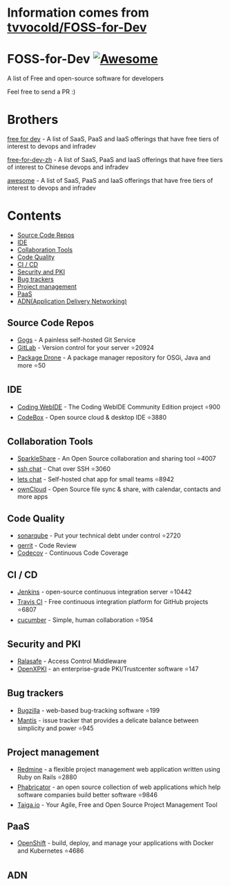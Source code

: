 # Information comes from [tvvocold/FOSS-for-Dev](https://github.com/tvvocold/FOSS-for-Dev)
# FOSS-for-Dev  [![Awesome](https://cdn.rawgit.com/sindresorhus/awesome/d7305f38d29fed78fa85652e3a63e154dd8e8829/media/badge.svg)](https://github.com/sindresorhus/awesome)
A list of Free and open-source software for developers

 
Feel free to send a PR :)
# Brothers
[free for dev](https://github.com/ripienaar/free-for-dev) - A list of SaaS, PaaS and IaaS offerings that have free tiers of interest to devops and infradev

[free-for-dev-zh](https://github.com/qinghuaiorg/free-for-dev-zh) - A list of SaaS, PaaS and IaaS offerings that have free tiers of interest to Chinese devops and infradev

[awesome](https://github.com/sindresorhus/awesome) - A list of SaaS, PaaS and IaaS offerings that have free tiers of interest to devops and infradev


# Contents
   * [Source Code Repos](#source-code-repos)
   * [IDE](#ide)
   * [Collaboration Tools](#collaboration-tools)
   * [Code Quality](#code-quality)
   * [CI / CD](#ci--cd)
   * [Security and PKI](#security-and-pki)
   * [Bug trackers](#bug-trackers)
   * [Project management](#project-management)
   * [PaaS](#paas)
   * [ADN(Application Delivery Networking)](#adn)


## Source Code Repos 

 * [Gogs](https://github.com/gogits/gogs)  - A painless self-hosted Git Service 
 * [GitLab](https://github.com/gitlabhq/gitlabhq) - Version control for your server :star:20924
 * [Package Drone](https://github.com/eclipse/packagedrone) - A package manager repository for OSGi, Java and more :star:50


## IDE 

 * [Coding WebIDE](https://github.com/Coding/WebIDE) - The Coding WebIDE Community Edition project :star:900
 * [CodeBox](https://github.com/CodeboxIDE/codebox) - Open source cloud & desktop IDE :star:3880


## Collaboration Tools

 * [SparkleShare](https://github.com/hbons/SparkleShare) - An Open Source collaboration and sharing tool :star:4007
 * [ssh chat](https://github.com/shazow/ssh-chat) - Chat over SSH  :star:3060
 * [lets chat](https://github.com/sdelements/lets-chat) - Self-hosted chat app for small teams :star:8942
 * [ownCloud](https://owncloud.org) - Open Source file sync & share, with calendar, contacts and more apps

## Code Quality

 * [sonarqube](https://github.com/SonarSource/sonarqube) - Put your technical debt under control :star:2720
 * [gerrit](https://gerrit.googlesource.com/) - Code Review
 * [Codecov](https://codecov.io/) - Continuous Code Coverage


## CI / CD

 * [Jenkins](https://github.com/jenkinsci/jenkins) - open-source continuous integration server :star:10442
 * [Travis CI](https://github.com/travis-ci/travis-ci) - Free continuous integration platform for GitHub projects :star:6807
 * [cucumber](https://github.com/cucumber/cucumber) - Simple, human collaboration  :star:1954


## Security and PKI

 * [Ralasafe](http://sourceforge.net/projects/ralasafe/) - Access Control Middleware
 * [OpenXPKI](https://github.com/openxpki/openxpki) - an enterprise-grade PKI/Trustcenter software :star:147


## Bug trackers

* [Bugzilla](https://github.com/bugzilla/bugzilla) - web-based bug-tracking software :star:199
* [Mantis](https://github.com/mantisbt/mantisbt) - issue tracker that provides a delicate balance between simplicity and power :star:945


## Project management
* [Redmine](https://github.com/redmine/redmine) - a flexible project management web application written using Ruby on Rails :star:2880
* [Phabricator](https://github.com/phacility/phabricator) - an open source collection of web applications which help software companies build better software :star:9846
* [Taiga.io](https://github.com/taigaio) - Your Agile, Free and Open Source Project Management Tool

## PaaS

 * [OpenShift](https://github.com/openshift/origin) - build, deploy, and manage your applications with Docker and Kubernetes :star:4686

## ADN 
  
 

